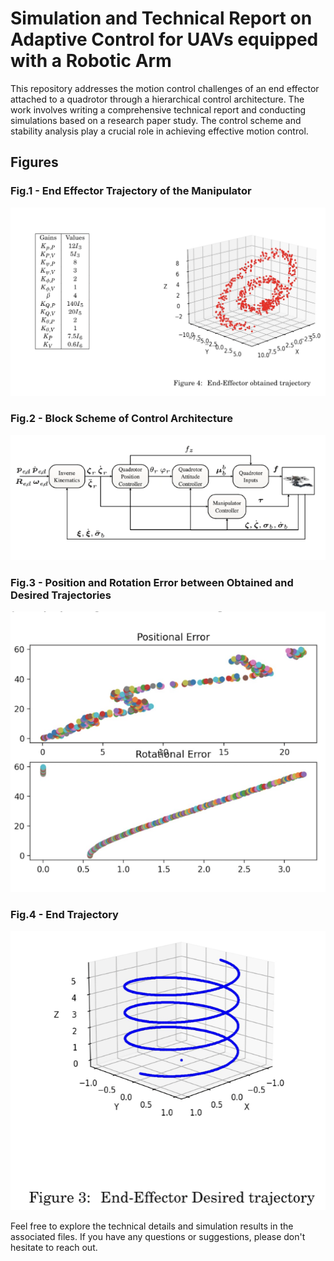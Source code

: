 # Simulation and Technical Report on Adaptive Control for UAVs equipped with a Robotic Arm

This repository addresses the motion control challenges of an end effector attached to a quadrotor through a hierarchical control architecture. The work involves writing a comprehensive technical report and conducting simulations based on a research paper study. The control scheme and stability analysis play a crucial role in achieving effective motion control.

## Figures

### Fig.1 - End Effector Trajectory of the Manipulator
![End Effector Trajectory](https://github.com/Rishikesh-Jadhav/Simulation-and-Technical-Report-on-Adaptive-control-for-UAVs-equipped-with-a-robotic-arm/blob/main/Controls%20proj2.1.png)

### Fig.2 - Block Scheme of Control Architecture
![Control Architecture](https://github.com/Rishikesh-Jadhav/Simulation-and-Technical-Report-on-Adaptive-control-for-UAVs-equipped-with-a-robotic-arm/blob/main/Controls%20proj2.png)

### Fig.3 - Position and Rotation Error between Obtained and Desired Trajectories
![Error Analysis](https://github.com/Rishikesh-Jadhav/Simulation-and-Technical-Report-on-Adaptive-control-for-UAVs-equipped-with-a-robotic-arm/blob/main/controls_proj2.2.png)

### Fig.4 - End Trajectory
![End Trajectory](https://github.com/Rishikesh-Jadhav/Simulation-and-Technical-Report-on-Adaptive-control-for-UAVs-equipped-with-a-robotic-arm/blob/main/controls_proj2.3.png)

Feel free to explore the technical details and simulation results in the associated files. If you have any questions or suggestions, please don't hesitate to reach out.
